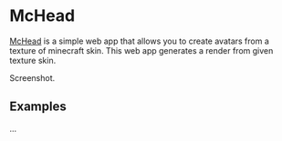 # McHead

[McHead](http://mchorse.github.io/mchead/) is a simple web app that allows you to create avatars 
from a texture of minecraft skin. This web app generates a render from given texture skin.

Screenshot.

## Examples

...
